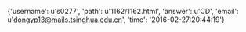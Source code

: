 {'username': u's0277', 'path': u'1162/1162.html', 'answer': u'CD', 'email': u'dongyp13@mails.tsinghua.edu.cn', 'time': '2016-02-27:20:44:19'}